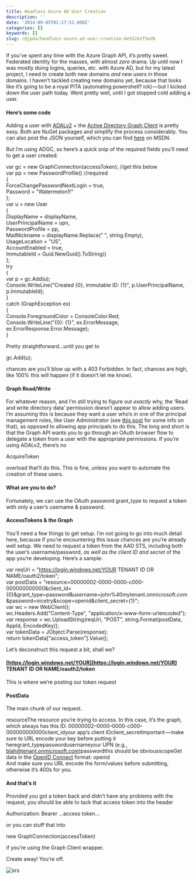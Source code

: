 ```yaml
---
title: Headless Azure AD User Creation
description: ''
date: '2014-09-05T01:17:52.000Z'
categories: []
keywords: []
slug: /@jpda/headless-azure-ad-user-creation-6e552e1f5edb
---
```


If you’ve spent any time with the Azure Graph API, it’s pretty sweet. Federated identity for the masses, with almost _zero_ drama. Up until now I was mostly doing logins, queries, etc. with Azure AD, but for my latest project, I need to create both new domains _and_ new users in those domains. I haven’t tackled creating new domains yet, because that looks like it’s going to be a royal PITA (automating powershell? ick) — but I kicked down the user path today. Went pretty well, until I got stopped cold adding a user.

#### Here’s some code

Adding a user with [ADALv2](http://www.nuget.org/packages/Microsoft.IdentityModel.Clients.ActiveDirectory/) + the [Active Directory Graph Client](http://www.nuget.org/packages/Microsoft.Azure.ActiveDirectory.GraphClient/) is pretty easy. Both are NuGet packages and simplify the process considerably. You can also post the JSON yourself, which you can find [here](http://msdn.microsoft.com/en-us/library/dn130117.aspx) on MSDN.

But I’m using ADGC, so here’s a quick snip of the required fields you’ll need to get a user created:

var gc = new GraphConnection(accessToken); //get this below  
var pp = new PasswordProfile() //required  
{  
  ForceChangePasswordNextLogin = true,  
  Password = "Watermelon1!"  
};  
var u = new User  
{  
  DisplayName = displayName,  
  UserPrincipalName = upn,  
  PasswordProfile = pp,  
  MailNickname = displayName.Replace(" ", string.Empty),  
  UsageLocation = "US",  
  AccountEnabled = true,  
  ImmutableId = Guid.NewGuid().ToString()  
};  
try  
{  
  var p = gc.Add(u);  
  Console.WriteLine("Created {0}, immutable ID: {1}", p.UserPrincipalName, p.ImmutableId);  
}  
catch (GraphException ex)  
{  
  Console.ForegroundColor = ConsoleColor.Red;  
  Console.WriteLine("{0}: {1}", ex.ErrorMessage, ex.ErrorResponse.Error.Message);  
}

Pretty straightforward…until you get to

gc.Add(u);

chances are you’ll blow up with a 403 Forbidden. In fact, chances are high, like 100% this will happen (if it doesn’t let me know).

#### Graph Read/Write

For whatever reason, and I’m still trying to figure out _exactly_ why, the ‘Read and write directory data’ permission doesn’t appear to allow adding users. I’m assuming this is because they want a user who’s in one of the principal management roles, like User Administrator (see [this post](http://jpd.ms/azure-admins-vs-azure-ad-admins/ "Azure Admins vs. Azure AD Admins") for some info on that), as opposed to allowing app principals to do this. The long and short is that the Graph API wants you to go through an OAuth browser flow to delegate a token from a user with the appropriate permissions. If you’re using ADALv2, there’s no

AcquireToken

overload that’ll do this. This is fine, unless you want to automate the creation of these users.

#### What are you to do?

Fortunately, we can use the OAuth password grant\_type to request a token with only a user’s username & password.

#### AccessTokens & the Graph

You’ll need a few things to get setup. I’m not going to go into much detail here, because if you’re encountering this issue chances are you’re already well setup. We need to request a token from the AAD STS, including both the user’s username/password, _as well as the client ID and secret_ of the app you’re developing. Here’s a sample:

var reqUri = "https://login.windows.net/YOUR TENANT ID OR NAME/oauth2/token";  
var postData = "resource=00000002-0000-0000-c000-000000000000&client\_id={0}&grant\_type=password&username=john%40mytenant.onmicrosoft.com&password=nicetry&scope=openid&client\_secret={1}";  
var wc = new WebClient();  
wc.Headers.Add("Content-Type", "application/x-www-form-urlencoded");  
var response = wc.UploadString(reqUri, "POST", string.Format(postData, AppId, EncodedKey));  
var tokenData = JObject.Parse(response);  
return tokenData\["access\_token"\].Value();

Let’s deconstruct this request a bit, shall we?

#### [https://login.windows.net/YOUR](https://login.windows.net/YOUR) TENANT ID OR NAME/oauth2/token

This is where we’re posting our token request

#### PostData

The main chunk of our request.  
  
  
  
  
  
  
  
  
  
  
  
  
  
  
  
  
  
  
  
  
  
  
  
  
  
  
  
  
  
  
  
resourceThe resource you’re trying to access. In this case, it’s the graph, which always has this ID: 00000002–0000–0000-c000–000000000000client\_idyour app’s client IDclient\_secretImportant — make sure to URL encode your key before putting it heregrant\_typepasswordusernameyour UPN (e.g., blah@tenant.onmicrosoft.com)passwordthis should be obviousscopeGet data in the [OpenID Connect](http://openid.net/connect/) format: openid  
And make sure you URL encode the form/values before submitting, otherwise it’s 400s for you.

#### And that’s it

Provided you got a token back and didn’t have any problems with the request, you should be able to tack that access token into the header

Authorization: Bearer ...access token...

or you can stuff that into

new GraphConnection(accessToken)

if you’re using the Graph Client wrapper.

Create away! You’re off.

![srs](https://cdn-images-1.medium.com/max/800/0*8E4OQw_jaF_uJW3F.png)